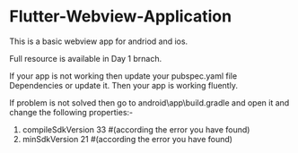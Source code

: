 # Flutter-Webview-Application
This is a basic webview app for andriod and ios.

Full resource is available in Day 1 brnach.

If your app is not working then update your pubspec.yaml file Dependencies or update it. Then your app is working fluently.

If problem is not solved then go to android\app\build.gradle and open it and change the following properties:-
1. compileSdkVersion 33 #(according the error you have found)
2. minSdkVersion 21 #(according the error you have found)
